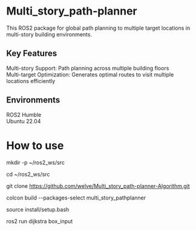 # Multi_story_path-planner

This ROS2 package for global path planning to multiple target locations in multi-story building environments.

## Key Features

Multi-story Support: Path planning across multiple building floors <br>
Multi-target Optimization: Generates optimal routes to visit multiple locations efficiently

## Environments

ROS2 Humble <br>
Ubuntu 22.04

# How to use

mkdir -p ~/ros2_ws/src <br>

cd ~/ros2_ws/src<br>

git clone https://github.com/welve/Multi_story_path-planner-Algorithm.git<br>

colcon build --packages-select multi_story_pathplanner<br>

source install/setup.bash<br>

ros2 run dijkstra box_input
